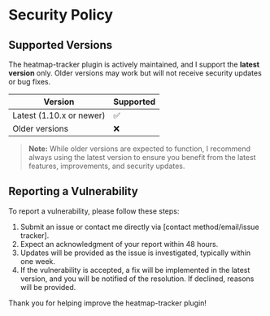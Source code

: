 # Security Policy

## Supported Versions

The heatmap-tracker plugin is actively maintained, and I support the **latest version** only. Older versions may work but will not receive security updates or bug fixes.

| Version      | Supported          |
| ------------ | ------------------ |
| Latest (1.10.x or newer) | :white_check_mark: |
| Older versions          | :x:                |

> **Note:** While older versions are expected to function, I recommend always using the latest version to ensure you benefit from the latest features, improvements, and security updates.

## Reporting a Vulnerability

To report a vulnerability, please follow these steps:

1. Submit an issue or contact me directly via [contact method/email/issue tracker].
2. Expect an acknowledgment of your report within 48 hours.
3. Updates will be provided as the issue is investigated, typically within one week.
4. If the vulnerability is accepted, a fix will be implemented in the latest version, and you will be notified of the resolution. If declined, reasons will be provided.

Thank you for helping improve the heatmap-tracker plugin!

